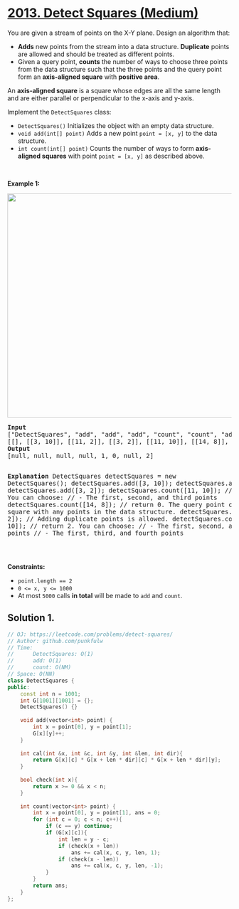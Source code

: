 # [2013. Detect Squares (Medium)](https://leetcode.com/problems/detect-squares/)

<p>You are given a stream of points on the X-Y plane. Design an algorithm that:</p>

<ul>
	<li><strong>Adds</strong> new points from the stream into a data structure. <strong>Duplicate</strong> points are allowed and should be treated as different points.</li>
	<li>Given a query point, <strong>counts</strong> the number of ways to choose three points from the data structure such that the three points and the query point form an <strong>axis-aligned square</strong> with <strong>positive area</strong>.</li>
</ul>

<p>An <strong>axis-aligned square</strong> is a square whose edges are all the same length and are either parallel or perpendicular to the x-axis and y-axis.</p>

<p>Implement the <code>DetectSquares</code> class:</p>

<ul>
	<li><code>DetectSquares()</code> Initializes the object with an empty data structure.</li>
	<li><code>void add(int[] point)</code> Adds a new point <code>point = [x, y]</code> to the data structure.</li>
	<li><code>int count(int[] point)</code> Counts the number of ways to form <strong>axis-aligned squares</strong> with point <code>point = [x, y]</code> as described above.</li>
</ul>

<p>&nbsp;</p>
<p><strong>Example 1:</strong></p>
<img alt="" src="https://assets.leetcode.com/uploads/2021/09/01/image.png" style="width: 869px; height: 504px;">
<pre><strong>Input</strong>
["DetectSquares", "add", "add", "add", "count", "count", "add", "count"]
[[], [[3, 10]], [[11, 2]], [[3, 2]], [[11, 10]], [[14, 8]], [[11, 2]], [[11, 10]]]
<strong>Output</strong>
[null, null, null, null, 1, 0, null, 2]

<strong>Explanation</strong>
DetectSquares detectSquares = new DetectSquares();
detectSquares.add([3, 10]);
detectSquares.add([11, 2]);
detectSquares.add([3, 2]);
detectSquares.count([11, 10]); // return 1. You can choose:
                               //   - The first, second, and third points
detectSquares.count([14, 8]);  // return 0. The query point cannot form a square with any points in the data structure.
detectSquares.add([11, 2]);    // Adding duplicate points is allowed.
detectSquares.count([11, 10]); // return 2. You can choose:
                               //   - The first, second, and third points
                               //   - The first, third, and fourth points
</pre>

<p>&nbsp;</p>
<p><strong>Constraints:</strong></p>

<ul>
	<li><code>point.length == 2</code></li>
	<li><code>0 &lt;= x, y &lt;= 1000</code></li>
	<li>At most <code>5000</code> calls <strong>in total</strong> will be made to <code>add</code> and <code>count</code>.</li>
</ul>


## Solution 1. 

```cpp
// OJ: https://leetcode.com/problems/detect-squares/
// Author: github.com/punkfulw
// Time:
//      DetectSquares: O(1)
//      add: O(1)
//      count: O(NM) 
// Space: O(NN)
class DetectSquares {
public:
    const int n = 1001;
    int G[1001][1001] = {};
    DetectSquares() {}
    
    void add(vector<int> point) {
        int x = point[0], y = point[1];
        G[x][y]++;
    }
    
    int cal(int &x, int &c, int &y, int &len, int dir){
        return G[x][c] * G[x + len * dir][c] * G[x + len * dir][y];
    }
    
    bool check(int x){
        return x >= 0 && x < n;
    }
    
    int count(vector<int> point) {
        int x = point[0], y = point[1], ans = 0;
        for (int c = 0; c < n; c++){
            if (c == y) continue;
            if (G[x][c]){
                int len = y - c;
                if (check(x + len))
                    ans += cal(x, c, y, len, 1);
                if (check(x - len))
                    ans += cal(x, c, y, len, -1);
            }
        }
        return ans;
    }
};
```
